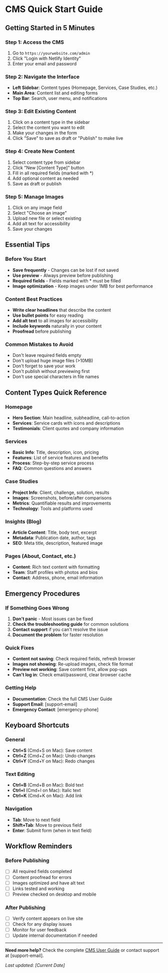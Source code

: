 # CMS Quick Start Guide

## Getting Started in 5 Minutes

### Step 1: Access the CMS
1. Go to `https://yourwebsite.com/admin`
2. Click "Login with Netlify Identity"
3. Enter your email and password

### Step 2: Navigate the Interface
- **Left Sidebar**: Content types (Homepage, Services, Case Studies, etc.)
- **Main Area**: Content list and editing forms
- **Top Bar**: Search, user menu, and notifications

### Step 3: Edit Existing Content
1. Click on a content type in the sidebar
2. Select the content you want to edit
3. Make your changes in the form
4. Click "Save" to save as draft or "Publish" to make live

### Step 4: Create New Content
1. Select content type from sidebar
2. Click "New [Content Type]" button
3. Fill in all required fields (marked with *)
4. Add optional content as needed
5. Save as draft or publish

### Step 5: Manage Images
1. Click on any image field
2. Select "Choose an image"
3. Upload new file or select existing
4. Add alt text for accessibility
5. Save your changes

## Essential Tips

### Before You Start
- **Save frequently** - Changes can be lost if not saved
- **Use preview** - Always preview before publishing
- **Required fields** - Fields marked with * must be filled
- **Image optimization** - Keep images under 1MB for best performance

### Content Best Practices
- **Write clear headlines** that describe the content
- **Use bullet points** for easy reading
- **Add alt text** to all images for accessibility
- **Include keywords** naturally in your content
- **Proofread** before publishing

### Common Mistakes to Avoid
- Don't leave required fields empty
- Don't upload huge image files (>10MB)
- Don't forget to save your work
- Don't publish without previewing first
- Don't use special characters in file names

## Content Types Quick Reference

### Homepage
- **Hero Section**: Main headline, subheadline, call-to-action
- **Services**: Service cards with icons and descriptions
- **Testimonials**: Client quotes and company information

### Services
- **Basic Info**: Title, description, icon, pricing
- **Features**: List of service features and benefits
- **Process**: Step-by-step service process
- **FAQ**: Common questions and answers

### Case Studies
- **Project Info**: Client, challenge, solution, results
- **Images**: Screenshots, before/after comparisons
- **Metrics**: Quantifiable results and improvements
- **Technology**: Tools and platforms used

### Insights (Blog)
- **Article Content**: Title, body text, excerpt
- **Metadata**: Publication date, author, tags
- **SEO**: Meta title, description, featured image

### Pages (About, Contact, etc.)
- **Content**: Rich text content with formatting
- **Team**: Staff profiles with photos and bios
- **Contact**: Address, phone, email information

## Emergency Procedures

### If Something Goes Wrong
1. **Don't panic** - Most issues can be fixed
2. **Check the troubleshooting guide** for common solutions
3. **Contact support** if you can't resolve the issue
4. **Document the problem** for faster resolution

### Quick Fixes
- **Content not saving**: Check required fields, refresh browser
- **Images not showing**: Re-upload images, check file format
- **Preview not working**: Save content first, allow pop-ups
- **Can't log in**: Check email/password, clear browser cache

### Getting Help
- **Documentation**: Check the full CMS User Guide
- **Support Email**: [support-email]
- **Emergency Contact**: [emergency-phone]

## Keyboard Shortcuts

### General
- **Ctrl+S** (Cmd+S on Mac): Save content
- **Ctrl+Z** (Cmd+Z on Mac): Undo changes
- **Ctrl+Y** (Cmd+Y on Mac): Redo changes

### Text Editing
- **Ctrl+B** (Cmd+B on Mac): Bold text
- **Ctrl+I** (Cmd+I on Mac): Italic text
- **Ctrl+K** (Cmd+K on Mac): Add link

### Navigation
- **Tab**: Move to next field
- **Shift+Tab**: Move to previous field
- **Enter**: Submit form (when in text field)

## Workflow Reminders

### Before Publishing
- [ ] All required fields completed
- [ ] Content proofread for errors
- [ ] Images optimized and have alt text
- [ ] Links tested and working
- [ ] Preview checked on desktop and mobile

### After Publishing
- [ ] Verify content appears on live site
- [ ] Check for any display issues
- [ ] Monitor for user feedback
- [ ] Update internal documentation if needed

---

**Need more help?** Check the complete [CMS User Guide](CMS_USER_GUIDE.md) or contact support at [support-email].

*Last updated: [Current Date]*
